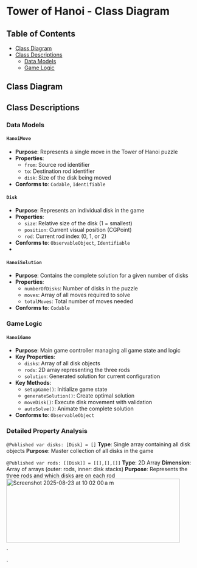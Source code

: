 # Tower of Hanoi - Class Diagram

## Table of Contents
- [Class Diagram](#class-diagram)
- [Class Descriptions](#class-descriptions)
  - [Data Models](#data-models)
  - [Game Logic](#game-logic)

## Class Diagram

## Class Descriptions

### Data Models

#### `HanoiMove`
- **Purpose**: Represents a single move in the Tower of Hanoi puzzle
- **Properties**: 
  - `from`: Source rod identifier
  - `to`: Destination rod identifier  
  - `disk`: Size of the disk being moved
- **Conforms to**: `Codable`, `Identifiable`

#### `Disk`
- **Purpose**: Represents an individual disk in the game
- **Properties**:
  - `size`: Relative size of the disk (1 = smallest)
  - `position`: Current visual position (CGPoint)
  - `rod`: Current rod index (0, 1, or 2)
- **Conforms to**: `ObservableObject`, `Identifiable`
- 
#### `HanoiSolution`
- **Purpose**: Contains the complete solution for a given number of disks
- **Properties**:
  - `numberOfDisks`: Number of disks in the puzzle
  - `moves`: Array of all moves required to solve
  - `totalMoves`: Total number of moves needed
- **Conforms to**: `Codable`

### Game Logic

#### `HanoiGame`
- **Purpose**: Main game controller managing all game state and logic
- **Key Properties**:
  - `disks`: Array of all disk objects
  - `rods`: 2D array representing the three rods
  - `solution`: Generated solution for current configuration
- **Key Methods**:
  - `setupGame()`: Initialize game state
  - `generateSolution()`: Create optimal solution
  - `moveDisk()`: Execute disk movement with validation
  - `autoSolve()`: Animate the complete solution
- **Conforms to**: `ObservableObject`

### Detailed Property Analysis

`@Published var disks: [Disk] = []`
 **Type**: Single array containing all disk objects
 **Purpose**: Master collection of all disks in the game

 `@Published var rods: [[Disk]] = [[],[],[]]`
**Type**: 2D Array
**Dimension**: Array of arrays (outer: rods, inner: disk stacks)
**Purpose**: Represents the three rods and which disks are on each rod
<img width="456" height="168" alt="Screenshot 2025-08-23 at 10 02 00 a m" src="https://github.com/user-attachments/assets/4d787a96-6175-45a2-8849-0b5892c3b056" />

`

 `
